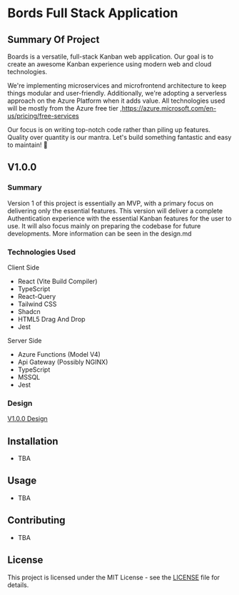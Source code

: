 # Bords Full Stack Application

## Summary Of Project

Boards is a versatile, full-stack Kanban web application. Our goal is to create an awesome Kanban experience using modern web and cloud technologies.

We're implementing microservices and microfrontend architecture to keep things modular and user-friendly. Additionally, we're adopting a serverless approach on the Azure Platform when it adds value. All technologies used will be mostly from the Azure free tier ,https://azure.microsoft.com/en-us/pricing/free-services

Our focus is on writing top-notch code rather than piling up features. Quality over quantity is our mantra. Let's build something fantastic and easy to maintain! 🚀

## V1.0.0
### Summary
Version 1 of this project is essentially an MVP, with a primary focus on delivering only the essential features. This version will deliver a complete Authentication experience with the essential Kanban features for the user to use. It will also focus mainly on preparing the codebase for future developments. More information can be seen in the design.md

### Technologies Used
Client Side
- React (Vite Build Compiler)
- TypeScript
- React-Query
- Tailwind CSS
- Shadcn
- HTML5 Drag And Drop
- Jest

Server Side
- Azure Functions (Model V4)
- Api Gateway (Possibly NGINX)
- TypeScript
- MSSQL 
- Jest

### Design

[V1.0.0 Design](./design/Design.md)


## Installation

- TBA

## Usage

- TBA


## Contributing

- TBA

## License

This project is licensed under the MIT License - see the [LICENSE](LICENSE) file for details.